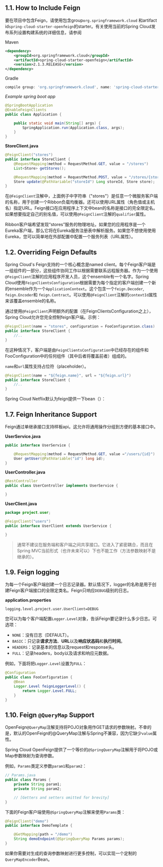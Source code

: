 ## 1.1. How to Include Feign

要在项目中包含Feign，请使用包含group`org.springframework.cloud` 和artifact id`spring-cloud-starter-openfeign`的starter。有关使用当前的Spring Cloud发布系列设置构建系统的详细信息，请参阅

Maven

```xml
<dependency>
    <groupId>org.springframework.cloud</groupId>
    <artifactId>spring-cloud-starter-openfeign</artifactId>
    <version>2.1.3.RELEASE</version>
</dependency>
```

Gradle

```groovy
compile group: 'org.springframework.cloud', name: 'spring-cloud-starter-openfeign', version: '2.1.3.RELEASE'
```

*Example spring boot app*

```java
@SpringBootApplication
@EnableFeignClients
public class Application {

    public static void main(String[] args) {
        SpringApplication.run(Application.class, args);
    }
}
```

**StoreClient.java**

```java
@FeignClient("stores")
public interface StoreClient {
    @RequestMapping(method = RequestMethod.GET, value = "/stores")
    List<Store> getStores();

    @RequestMapping(method = RequestMethod.POST, value = "/stores/{storeId}", consumes = "application/json")
    Store update(@PathVariable("storeId") Long storeId, Store store);
}
```

在`@FeignClient`注解中，上面例子中字符串（"stores"）是任意一个微服务客户端的名称，用于创建一个Ribbon负载均衡器。还可以使用URL属性（角色值或主机名）指定URL。Feign接口在应用程序上下文中bean的名称是接口的完全限定名。如果想要指定自己的别名值，可以使用`@FeignClient`注解的`qualifier`属性。

Ribbon客户端希望发现“stores”服务的物理地址。如果您的应用程序是一个Eureka客户端，那么它将在Eureka服务注册表中解析服务。如果您不想使用使用Eureka，您可以简单地在外部配置中配置一个服务列表（URL属性）。

## 1.2. Overriding Feign Defaults

Spring Cloud's Feign支持的一个核心概念是named client。每个Feign客户端是一组组件的一部分，这些组件协同工作以根据需要联系远程服务器。作为一个使用`@FeignClient`注解的应用程序开发人员，这个ensemble有一个名字。Spring Cloud使用`FeignClientsConfiguration`根据需要为每个指定的客户端创建一个新的ensemble作为一个`ApplicationContext`。这个包含一个`feign.Decoder`, `feign.Encoder`和 `feign.Contract`。可以使用`@FeignClient`注解的`contextId`属性来该覆盖ensemble的名称。

通过使用`@FeignClient`声明额外的配置（在FeignClientsConfiguration之上），Spring Cloud允许您完全控制feign客户端。示例：

```java
@FeignClient(name = "stores", configuration = FooConfiguration.class)
public interface StoreClient {
    //..
}
```

在这种情况下，客户端是由`FeignClientsConfiguration`中已经存在的组件和FooConfiguration中的任何组件（其中后者将覆盖前者）组成的。





`name`和`url`属性支持占位符（placeholder）。

```java
@FeignClient(name = "${feign.name}", url = "${feign.url}")
public interface StoreClient {
    //..
}
```

Spring Cloud Netflix默认为feign提供一下bean（）：

## 1.7. Feign Inheritance Support

Feign通过单继承接口支持样板api。这允许将通用操作分组到方便的基本接口中。

**UserService.java**

```java
public interface UserService {

    @RequestMapping(method = RequestMethod.GET, value ="/users/{id}")
    User getUser(@PathVariable("id") long id);
}
```

**UserController.java**

```java
@RestController
public class UserController implements UserService {

}
```

**UserClient.java**

```java
package project.user;

@FeignClient("users")
public interface UserClient extends UserService {

}
```

> 通常不建议在服务端和客户端之间共享接口。它进入了紧密耦合，而且在Spring MVC当前形式（也许未来可以）下也不能工作（方法参数映射不是继承的）。

## 1.9. Feign logging

为每一个Feign客户端创建一个日志记录器。默认情况下，logger的名称是用于创建Feign客户端接口的全限定类名。Feign只响应`DEBUG`级别的日志。

**application.properties**

```properties
logging.level.project.user.UserClient=DEBUG
```

您可以为每个客户端配置`Logger.Level`对象，告诉Feign要记录什么多少日志。可选项：

- `NONE`：没有日志（DEFAULT）。
- `BASIC`：只记录**请求方法**、**URL**以及**响应状态码**和**执行时间**。
- `HEADERS`：记录基本的信息以及request和response头。
- `FULL`：记录headers，body以及请求和响应元数据。

例如，下面将把`Logger.Level`设置为`FULL`：

```java
@Configuration
public class FooConfiguration {
    @Bean
    Logger.Level feignLoggerLevel() {
        return Logger.Level.FULL;
    }
}
```

## 1.10. Feign `@QueryMap` Support

OpenFeign`@QueryMap`注解支持将POJO对象用作GET请求的参数映射。不幸的是，默认的OpenFeign的@QueryMap注解与Spring不兼容，因为它缺少`value`属性。

Spring Cloud OpenFeign提供了一个等价的`@SpringQueryMap`注解用于将POJO或Map参数映射为查询参数。

例如，`Params`类定义参数`param1`和`param2`：

```java
// Params.java
public class Params {
    private String param1;
    private String param2;

    // [Getters and setters omitted for brevity]
}
```

下面的Feign客户端使用`@SpringQueryMap`注解来使用`Params`类：

```java
@FeignClient("demo")
public interface DemoTemplate {

    @GetMapping(path = "/demo")
    String demoEndpoint(@SpringQueryMap Params params);
}
```

如果你需要对生成的查询参数映射进行更多控制，可以实现一个定制的`QueryMapEncoder`Bean。

































